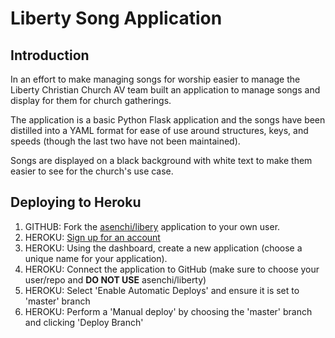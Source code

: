 # Liberty Song Application

## Introduction

In an effort to make managing songs for worship easier to manage the Liberty
Christian Church AV team built an application to manage songs and display for
them for church gatherings.

The application is a basic Python Flask application and the songs have been
distilled into a YAML format for ease of use around structures, keys, and
speeds (though the last two have not been maintained).

Songs are displayed on a black background with white text to make them easier
to see for the church's use case.

## Deploying to Heroku

1. GITHUB: Fork the [asenchi/libery](https://github.com/asenchi/liberty) application to your own user.
2. HEROKU: [Sign up for an account](https://heroku.com)
3. HEROKU: Using the dashboard, create a new application (choose a unique name for your application).
4. HEROKU: Connect the application to GitHub (make sure to choose your user/repo and **DO NOT USE** asenchi/liberty)
5. HEROKU: Select 'Enable Automatic Deploys' and ensure it is set to 'master' branch
6. HEROKU: Perform a 'Manual deploy' by choosing the 'master' branch and clicking 'Deploy Branch'
